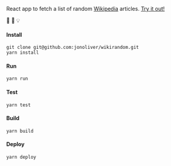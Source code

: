 React app to fetch a list of random [Wikipedia](https://www.wikipedia.org/) articles. [Try it out!](https://jonoliver.github.io/wikirandom)

:book: :eyes: :bulb:

#### Install
```
git clone git@github.com:jonoliver/wikirandom.git
yarn install
```

#### Run
```
yarn run
```

#### Test
```
yarn test
```

#### Build
```
yarn build
```

#### Deploy
```
yarn deploy
```
